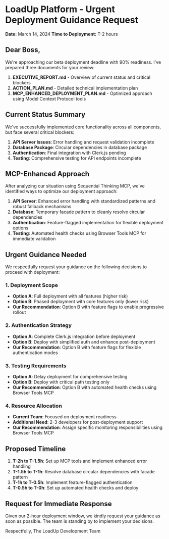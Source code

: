 # LoadUp Platform - Urgent Deployment Guidance Request
**Date:** March 14, 2024
**Time to Deployment:** T-2 hours

## Dear Boss,

We're approaching our beta deployment deadline with 90% readiness. I've prepared three documents for your review:

1. **EXECUTIVE_REPORT.md** - Overview of current status and critical blockers
2. **ACTION_PLAN.md** - Detailed technical implementation plan
3. **MCP_ENHANCED_DEPLOYMENT_PLAN.md** - Optimized approach using Model Context Protocol tools

## Current Status Summary

We've successfully implemented core functionality across all components, but face several critical blockers:

1. **API Server Issues**: Error handling and request validation incomplete
2. **Database Package**: Circular dependencies in database package
3. **Authentication**: Final integration with Clerk.js pending
4. **Testing**: Comprehensive testing for API endpoints incomplete

## MCP-Enhanced Approach

After analyzing our situation using Sequential Thinking MCP, we've identified ways to optimize our deployment approach:

1. **API Server**: Enhanced error handling with standardized patterns and robust fallback mechanisms
2. **Database**: Temporary facade pattern to cleanly resolve circular dependencies
3. **Authentication**: Feature-flagged implementation for flexible deployment options
4. **Testing**: Automated health checks using Browser Tools MCP for immediate validation

## Urgent Guidance Needed

We respectfully request your guidance on the following decisions to proceed with deployment:

### 1. Deployment Scope
- **Option A**: Full deployment with all features (higher risk)
- **Option B**: Phased deployment with core features only (lower risk)
- **Our Recommendation**: Option B with feature flags to enable progressive rollout

### 2. Authentication Strategy
- **Option A**: Complete Clerk.js integration before deployment
- **Option B**: Deploy with simplified auth and enhance post-deployment
- **Our Recommendation**: Option B with feature flags for flexible authentication modes

### 3. Testing Requirements
- **Option A**: Delay deployment for comprehensive testing
- **Option B**: Deploy with critical path testing only
- **Our Recommendation**: Option B with automated health checks using Browser Tools MCP

### 4. Resource Allocation
- **Current Team**: Focused on deployment readiness
- **Additional Need**: 2-3 developers for post-deployment support
- **Our Recommendation**: Assign specific monitoring responsibilities using Browser Tools MCP

## Proposed Timeline

1. **T-2h to T-1.5h**: Set up MCP tools and implement enhanced error handling
2. **T-1.5h to T-1h**: Resolve database circular dependencies with facade pattern
3. **T-1h to T-0.5h**: Implement feature-flagged authentication
4. **T-0.5h to T-0h**: Set up automated health checks and deploy

## Request for Immediate Response

Given our 2-hour deployment window, we kindly request your guidance as soon as possible. The team is standing by to implement your decisions.

Respectfully,
The LoadUp Development Team 